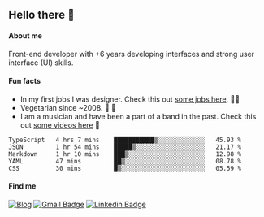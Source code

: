 ## Hello there 🤘

#### About me

Front-end developer with +6 years developing interfaces and strong user interface (UI) skills.

#### Fun facts

- In my first jobs I was designer. Check this out [some jobs here](https://www.behance.net/edermunhoz1384). 👨‍💻
- Vegetarian since ~2008. 🌱 🍄
- I am a musician and have been a part of a band in the past. Check this out [some videos here](https://www.youtube.com/watch?v=73xqyuybYWc&ab_channel=OrckOut) 🎸

<!--START_SECTION:waka-->
```text
TypeScript   4 hrs 7 mins    ███████████▒░░░░░░░░░░░░░   45.93 % 
JSON         1 hr 54 mins    █████▒░░░░░░░░░░░░░░░░░░░   21.17 % 
Markdown     1 hr 10 mins    ███▒░░░░░░░░░░░░░░░░░░░░░   12.98 % 
YAML         47 mins         ██▒░░░░░░░░░░░░░░░░░░░░░░   08.78 % 
CSS          30 mins         █▒░░░░░░░░░░░░░░░░░░░░░░░   05.59 % 
```
<!--END_SECTION:waka-->

#### Find me

[![Blog](https://img.shields.io/badge/blog-https%3A%2F%2Federmunhozsantos.com%2F-orange)](https://edermunhozsantos.netlify.app/)
[![Gmail Badge](https://img.shields.io/badge/-edermunhozsantos@gmail.com-c14438?style=flat-square&logo=Gmail&logoColor=white&link=mailto:edermunhozsantos@gmail.com)](mailto:edermunhozsantos@gmail.com)
[![Linkedin Badge](https://img.shields.io/badge/-LinkedIn-blue?style=flat-square&logo=Linkedin&logoColor=white&link=eder-munhoz-dos-santos-52965b66)](https://www.linkedin.com/in/eder-munhoz-dos-santos-52965b66)
